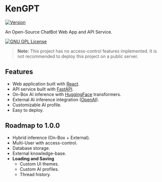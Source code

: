 # KenGPT

[![Version](https://img.shields.io/badge/Main_Release-0.1.0-lightgray.svg?logo=github&style=flat-square)](https://github.com/knnethgrace/KenGPT/releases)

An Open-Source ChatBot Web App and API Service.

[![GNU GPL License](https://img.shields.io/badge/GNU_General_Purpose_License_v3-maroon.svg?logo=gnu&style=for-the-badge)](https://www.gnu.org/licenses/gpl-3.0.en.html)

> **Note:** This project has no access-control features implemented. It is not recommended to deploy this project on a public server.

## Features

- Web application built with [React](https://reactjs.org/).
- API service built with [FastAPI](https://fastapi.tiangolo.com/).
- On-Box AI inference with [HuggingFace](https://huggingface.co/) transformers.
- External AI inference integration ([OpenAI](https://openai.com/)).
- Customizable AI profile.
- Easy to deploy.

## Roadmap to 1.0.0

- Hybrid inference (On-Box + External).
- Multi-User with access-control.
- Database storage.
- External knowledge-base.
- **Loading and Saving**
  - Custom UI themes.
  - Custom AI profiles.
  - Thread history.
